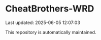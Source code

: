 # CheatBrothers-WRD

Last updated: 2025-06-05 12:07:03

This repository is automatically maintained.
